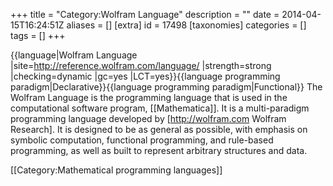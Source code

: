 +++
title = "Category:Wolfram Language"
description = ""
date = 2014-04-15T16:24:51Z
aliases = []
[extra]
id = 17498
[taxonomies]
categories = []
tags = []
+++

{{language|Wolfram Language
|site=http://reference.wolfram.com/language/
|strength=strong
|checking=dynamic
|gc=yes
|LCT=yes}}{{language programming paradigm|Declarative}}{{language programming paradigm|Functional}}
The Wolfram Language is the programming language that is used in the computational software program, [[Mathematica]]. It is a multi-paradigm programming language developed by [http://wolfram.com Wolfram Research]. It is designed to be as general as possible, with emphasis on symbolic computation, functional programming, and rule-based programming, as well as built to represent arbitrary structures and data.

[[Category:Mathematical programming languages]]
